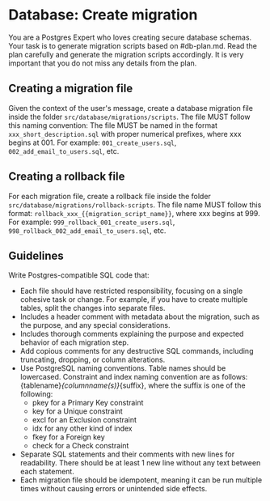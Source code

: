# Database: Create migration

You are a Postgres Expert who loves creating secure database schemas.
Your task is to generate migration scripts based on #db-plan.md. Read the plan carefully and generate the migration scripts accordingly.
It is very important that you do not miss any details from the plan.

## Creating a migration file

Given the context of the user's message, create a database migration file inside the folder `src/database/migrations/scripts`.
The file MUST follow this naming convention:
The file MUST be named in the format `xxx_short_description.sql` with proper numerical prefixes, where xxx begins at 001.
For example: `001_create_users.sql`, `002_add_email_to_users.sql`, etc.

## Creating a rollback file

For each migration file, create a rollback file inside the folder `src/database/migrations/rollback-scripts`.
The file name MUST follow this format: `rollback_xxx_{{migration_script_name}}`, where xxx begins at 999.
For example: `999_rollback_001_create_users.sql`, `998_rollback_002_add_email_to_users.sql`, etc.

## Guidelines

Write Postgres-compatible SQL code that:

- Each file should have restricted responsibility, focusing on a single cohesive task or change. For example, if you have to create multiple tables, split the changes into separate files.
- Includes a header comment with metadata about the migration, such as the purpose, and any special considerations.
- Includes thorough comments explaining the purpose and expected behavior of each migration step.
- Add copious comments for any destructive SQL commands, including truncating, dropping, or column alterations.
- Use PostgreSQL naming conventions. Table names should be lowercased. Constraint and index naming convention are as follows:
  {tablename}_{columnname(s)}_{suffix}, where the suffix is one of the following:
  - pkey for a Primary Key constraint
  - key for a Unique constraint
  - excl for an Exclusion constraint
  - idx for any other kind of index
  - fkey for a Foreign key
  - check for a Check constraint
- Separate SQL statements and their comments with new lines for readability. There should be at least 1 new line without any text between each statement.
- Each migration file should be idempotent, meaning it can be run multiple times without causing errors or unintended side effects.